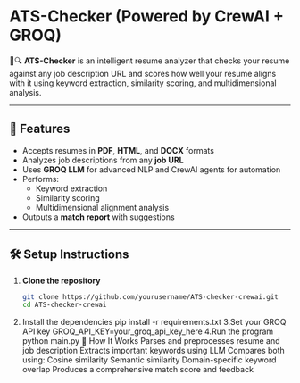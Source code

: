 # ATS-Checker (Powered by CrewAI + GROQ)

📄🔍 **ATS-Checker** is an intelligent resume analyzer that checks your resume against any job description URL and scores how well your resume aligns with it using keyword extraction, similarity scoring, and multidimensional analysis.

---

## 🚀 Features

- Accepts resumes in **PDF**, **HTML**, and **DOCX** formats  
- Analyzes job descriptions from any **job URL**
- Uses **GROQ LLM** for advanced NLP and CrewAI agents for automation
- Performs:
  - Keyword extraction
  - Similarity scoring
  - Multidimensional alignment analysis
- Outputs a **match report** with suggestions

---

## 🛠️ Setup Instructions

1. **Clone the repository**  
   ```bash
   git clone https://github.com/yourusername/ATS-checker-crewai.git
   cd ATS-checker-crewai
2. Install the dependencies
   pip install -r requirements.txt
3.Set your GROQ API key
  GROQ_API_KEY=your_groq_api_key_here
4.Run the program
  python main.py
🧠 How It Works
Parses and preprocesses resume and job description
Extracts important keywords using LLM
Compares both using:
Cosine similarity
Semantic similarity
Domain-specific keyword overlap
Produces a comprehensive match score and feedback
